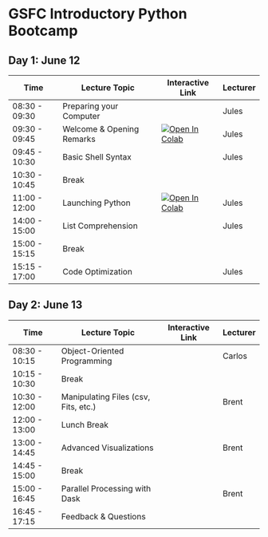 # GSFC Introductory Python Bootcamp

## Day 1: June 12
| Time | Lecture Topic | Interactive Link | Lecturer |
|------|---------------|------------------|----------|
| 08:30 - 09:30 | Preparing your Computer | | Jules |
| 09:30 - 09:45 | Welcome & Opening Remarks | [![Open In Colab](https://colab.research.google.com/assets/colab-badge.svg)](https://colab.research.google.com/github/astg606/BeginnerPython/blob/master/welcome/welcome.ipynb) | Jules |
| 09:45 - 10:30 | Basic Shell Syntax | | Jules |
| 10:30 - 10:45 | Break | | |
| 11:00 - 12:00 | Launching Python | [![Open In Colab](https://colab.research.google.com/assets/colab-badge.svg)](https://colab.research.google.com/github/astg606/BeginnerPython/blob/master/run_python/run.ipynb) | Jules |
| 14:00 - 15:00 | List Comprehension | | Jules |
| 15:00 - 15:15 | Break | | |
| 15:15 - 17:00 | Code Optimization | | Jules |

## Day 2: June 13
| Time | Lecture Topic | Interactive Link | Lecturer |
|------|---------------|------------------|----------|
| 08:30 - 10:15 | Object-Oriented Programming | | Carlos |
| 10:15 - 10:30 | Break | | |
| 10:30 - 12:00 | Manipulating Files (csv, Fits, etc.) | | Brent |
| 12:00 - 13:00 | Lunch Break | | |
| 13:00 - 14:45 | Advanced Visualizations | | Brent |
| 14:45 - 15:00 | Break | | |
| 15:00 - 16:45 | Parallel Processing with Dask | | Brent |
| 16:45 - 17:15 | Feedback & Questions | | |
